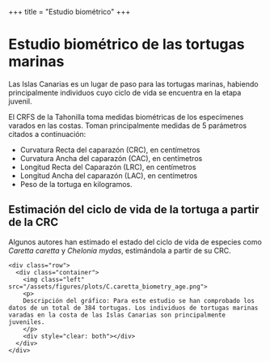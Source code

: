 +++
title = "Estudio biométrico"
+++

# Estudio biométrico de las tortugas marinas

Las Islas Canarias es un lugar de paso para las tortugas marinas, habiendo principalmente individuos cuyo ciclo de vida se encuentra en la etapa juvenil.

El CRFS de la Tahonilla toma medidas biométricas de los especímenes varados en las costas. Toman principalmente medidas de 5 parámetros citados a continuación:


* Curvatura Recta del caparazón (CRC), en centímetros
* Curvatura Ancha del caparazón (CAC), en centímetros 
* Longitud Recta del Caparazón (LRC), en centímetros 
* Longitud Ancha del caparazón (LAC), en centímetros 
* Peso de la tortuga en kilogramos.

## Estimación del ciclo de vida de la tortuga a partir de la CRC

Algunos autores han estimado el estado del ciclo de vida de especies como *Caretta caretta* y *Chelonia mydas*, estimándola a partir de su CRC. 

~~~
<div class="row">
  <div class="container">
    <img class="left" src="/assets/figures/plots/C.caretta_biometry_age.png">
    <p>
    Descripción del gráfico: Para este estudio se han comprobado los datos de un total de 384 tortugas. Los individuos de tortugas marinas varadas en la costa de las Islas Canarias son principalmente juveniles. 
    </p>
    <div style="clear: both"></div>      
  </div>
</div>
~~~

